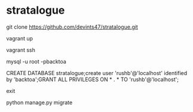 # stratalogue
git clone https://github.com/devints47/stratalogue.git

vagrant up

vagrant ssh

mysql -u root -pbacktoa

CREATE DATABASE stratalogue;create user 'rushb'@'localhost' identified by 'backtoa';GRANT ALL PRIVILEGES ON * . * TO 'rushb'@'localhost';

exit

python manage.py migrate
